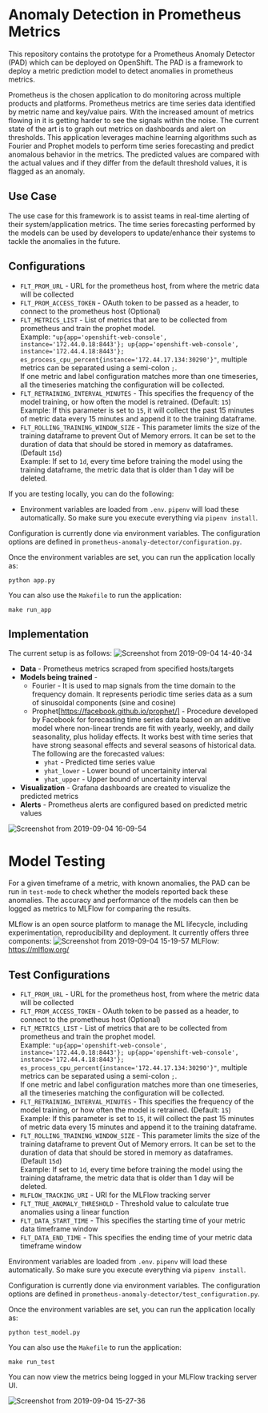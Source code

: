 # Anomaly Detection in Prometheus Metrics
This repository contains the prototype for a Prometheus Anomaly Detector (PAD) which can be deployed on OpenShift. The PAD is a framework to deploy a metric prediction model to detect anomalies in prometheus metrics. 

Prometheus is the chosen application to do monitoring across multiple products and platforms. Prometheus metrics are time series data identified by metric name and key/value pairs. With the increased amount of metrics flowing in it is getting harder to see the signals within the noise. The current state of the art is to graph out metrics on dashboards and alert on thresholds. This application leverages machine learning algorithms such as Fourier and Prophet models to perform time series forecasting and predict anomalous behavior in the metrics. The predicted values are compared with the actual values and if they differ from the default threshold values, it is flagged as an anomaly.

## Use Case
The use case for this framework is to assist teams in real-time alerting of their system/application metrics. The time series forecasting performed by the models can be used by developers to update/enhance their systems to tackle the anomalies in the future.   

## Configurations
* `FLT_PROM_URL` - URL for the prometheus host, from where the metric data will be collected
* `FLT_PROM_ACCESS_TOKEN` - OAuth token to be passed as a header, to connect to the prometheus host (Optional)
* `FLT_METRICS_LIST` - List of metrics that are to be collected from prometheus and train the prophet model.
<br> Example: `"up{app='openshift-web-console', instance='172.44.0.18:8443'}; up{app='openshift-web-console', instance='172.44.4.18:8443'}; es_process_cpu_percent{instance='172.44.17.134:30290'}"`, multiple metrics can be separated using a semi-colon `;`.
<br>If one metric and label configuration matches more than one timeseries, all the timeseries matching the configuration will be collected.
* `FLT_RETRAINING_INTERVAL_MINUTES` - This specifies the frequency of the model training, or how often the model is retrained. (Default: `15`)
<br> Example: If this parameter is set to `15`, it will collect the past 15 minutes of metric data every 15 minutes and append it to the training dataframe.
* `FLT_ROLLING_TRAINING_WINDOW_SIZE` - This parameter limits the size of the training dataframe to prevent Out of Memory errors. It can be set to the duration of data that should be stored in memory as dataframes. (Default `15d`)
<br> Example: If set to `1d`, every time before training the model using the training dataframe, the metric data that is older than 1 day will be deleted.

If you are testing locally, you can do the following:
- Environment variables are loaded from `.env`. `pipenv` will load these automatically. So make sure you execute everything via `pipenv install`.

Configuration is currently done via environment variables. The configuration options are defined in `prometheus-anomaly-detector/configuration.py`.

Once the environment variables are set, you can run the application locally as:

```
python app.py
```

You can also use the `Makefile` to run the application:
```
make run_app
```

## Implementation
The current setup is as follows:
![Screenshot from 2019-09-04 14-40-34](https://user-images.githubusercontent.com/7343099/64281826-ff8fdf00-cf21-11e9-9258-d39647216062.png)

- **Data** - Prometheus metrics scraped from specified hosts/targets
- **Models being trained** -
  - Fourier - It is used to map signals from the time domain to the frequency domain. It represents periodic time series data as a sum of sinusoidal components (sine and cosine)
  - Prophet[https://facebook.github.io/prophet/] - Procedure developed by Facebook for forecasting time series data based on an additive model where non-linear trends are fit with yearly, weekly, and daily seasonality, plus holiday effects. It works best with time series that have strong seasonal effects and several seasons of historical data. The following are the forecasted values:
    - `yhat` - Predicted time series value
    - `yhat_lower` - Lower bound of uncertainity interval
    - `yhat_upper` - Upper bound of uncertainity interval 
- **Visualization** - Grafana dashboards are created to visualize the predicted  metrics
- **Alerts** - Prometheus alerts are configured based on predicted metric values

![Screenshot from 2019-09-04 16-09-54](https://user-images.githubusercontent.com/7343099/64287763-906cb780-cf2e-11e9-9179-d546fb8ee110.png)

# Model Testing
For a given timeframe of a metric, with known anomalies, the PAD can be run in `test-mode` to check whether the models reported back these anomalies. The accuracy and performance of the models can then be logged as metrics to MLFlow for comparing the results. 

MLflow is an open source platform to manage the ML lifecycle, including experimentation, reproducibility and deployment. It currently offers three components:
![Screenshot from 2019-09-04 15-19-57](https://user-images.githubusercontent.com/7343099/64284396-87c4b300-cf27-11e9-8990-e4323a000d6a.png)
MLFlow: https://mlflow.org/

## Test Configurations
* `FLT_PROM_URL` - URL for the prometheus host, from where the metric data will be collected
* `FLT_PROM_ACCESS_TOKEN` - OAuth token to be passed as a header, to connect to the prometheus host (Optional)
* `FLT_METRICS_LIST` - List of metrics that are to be collected from prometheus and train the prophet model.
<br> Example: `"up{app='openshift-web-console', instance='172.44.0.18:8443'}; up{app='openshift-web-console', instance='172.44.4.18:8443'}; es_process_cpu_percent{instance='172.44.17.134:30290'}"`, multiple metrics can be separated using a semi-colon `;`.
<br>If one metric and label configuration matches more than one timeseries, all the timeseries matching the configuration will be collected.
* `FLT_RETRAINING_INTERVAL_MINUTES` - This specifies the frequency of the model training, or how often the model is retrained. (Default: `15`)
<br> Example: If this parameter is set to `15`, it will collect the past 15 minutes of metric data every 15 minutes and append it to the training dataframe.
* `FLT_ROLLING_TRAINING_WINDOW_SIZE` - This parameter limits the size of the training dataframe to prevent Out of Memory errors. It can be set to the duration of data that should be stored in memory as dataframes. (Default `15d`)
<br> Example: If set to `1d`, every time before training the model using the training dataframe, the metric data that is older than 1 day will be deleted.
* `MLFLOW_TRACKING_URI` - URI for the MLFlow tracking server
* `FLT_TRUE_ANOMALY_THRESHOLD` - Threshold value to calculate true anomalies using a linear function
* `FLT_DATA_START_TIME` - This specifies the starting time of your metric data timeframe window
* `FLT_DATA_END_TIME` - This specifies the ending time of your metric data timeframe window

Environment variables are loaded from `.env`. `pipenv` will load these automatically. So make sure you execute everything via `pipenv install`.

Configuration is currently done via environment variables. The configuration options are defined in `prometheus-anomaly-detector/test_configuration.py`.

Once the environment variables are set, you can run the application locally as:

```
python test_model.py
```

You can also use the `Makefile` to run the application:
```
make run_test
```

You can now view the metrics being logged in your MLFlow tracking server UI.

![Screenshot from 2019-09-04 15-27-36](https://user-images.githubusercontent.com/7343099/64284885-8e075f00-cf28-11e9-877c-ebe4e397d2fe.png)



